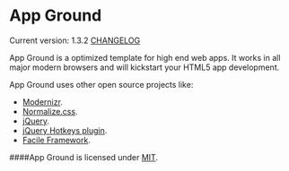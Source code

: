 App Ground
==========
Current version: 1.3.2 [CHANGELOG](https://github.com/Abbe98/App-Ground/blob/master/CHANGELOG.md)

App Ground is a optimized template for high end web apps. It works in all major modern browsers and will kickstart your HTML5 app development.

App Ground uses other open source projects like:
+ [Modernizr](http://modernizr.com).
+ [Normalize.css](https://github.com/necolas/normalize.css/).
+ [jQuery](http://jquery.com/).
+ [jQuery Hotkeys plugin](https://github.com/jeresig/jquery.hotkeys).
+ [Facile Framework](https://github.com/Abbe98/Facile-Framework).

####App Ground is licensed under [MIT](http://opensource.org/licenses/MIT).
